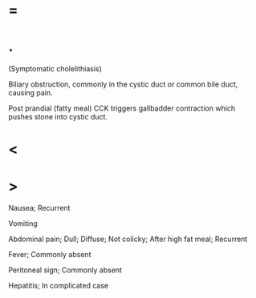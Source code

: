 # =

# .

(Symptomatic cholelithiasis)

Biliary obstruction, commonly in the cystic duct or common bile duct, causing pain.

Post prandial (fatty meal) CCK triggers gallbadder contraction which pushes stone into cystic duct.

# <

# >

Nausea; Recurrent

Vomiting

Abdominal pain; Dull; Diffuse; Not colicky; After high fat meal; Recurrent

Fever; Commonly absent

Peritoneal sign; Commonly absent

Hepatitis; In complicated case
